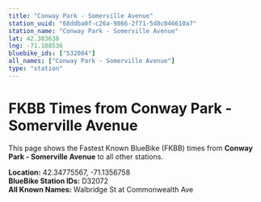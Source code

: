 ```yaml
---
title: "Conway Park - Somerville Avenue"
station_uuid: "68ddba0f-c26a-9866-2f71-5d8c046610a7"
station_name: "Conway Park - Somerville Avenue"
lat: 42.383638
lng: -71.108536
bluebike_ids: ["S32004"]
all_names: ["Conway Park - Somerville Avenue"]
type: "station"
---
```


# FKBB Times from Conway Park - Somerville Avenue

This page shows the Fastest Known BlueBike (FKBB) times from **Conway Park - Somerville Avenue** to all other stations.

**Location:** 42.34775567, -71.1356758  
**BlueBike Station IDs:** D32072  
**All Known Names:** Walbridge St at Commonwealth Ave

